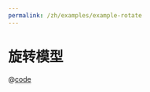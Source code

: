 ```yaml
---
permalink: /zh/examples/example-rotate
---
```


# 旋转模型

<script setup>
import ExampleRotate from 'docs/examples/components/example-rotate.vue';
</script>

<ExampleRotate />

@[code](./components/example-rotate.vue)
